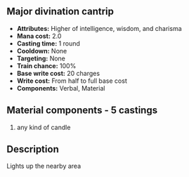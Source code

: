## Major divination cantrip

- **Attributes:** Higher of intelligence, wisdom, and charisma
- **Mana cost:** 2.0
- **Casting time:** 1 round
- **Cooldown:** None
- **Targeting:** None
- **Train chance:** 100%
- **Base write cost:** 20 charges
- **Write cost:** From half to full base cost
- **Components:** Verbal, Material

## Material components - 5 castings

1. any kind of candle

## Description

Lights up the nearby area
